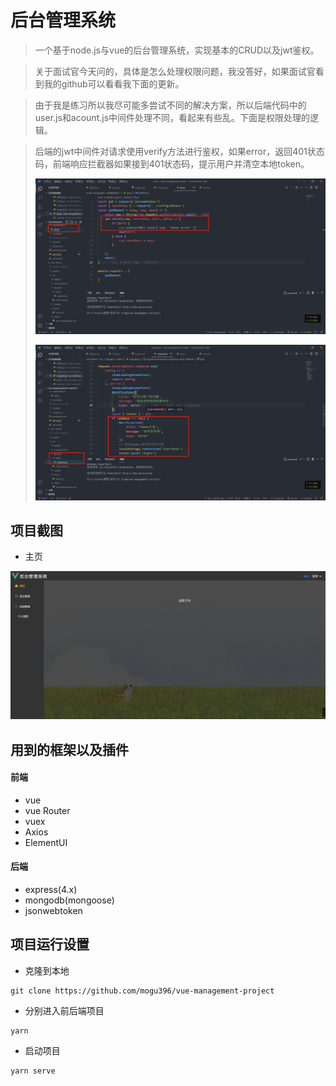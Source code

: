 # 后台管理系统

> 一个基于node.js与vue的后台管理系统，实现基本的CRUD以及jwt鉴权。



> 关于面试官今天问的，具体是怎么处理权限问题，我没答好，如果面试官看到我的github可以看看我下面的更新。



> 由于我是练习所以我尽可能多尝试不同的解决方案，所以后端代码中的user.js和acount.js中间件处理不同，看起来有些乱。下面是权限处理的逻辑。



> 后端的jwt中间件对请求使用verify方法进行鉴权，如果error，返回401状态码，前端响应拦截器如果接到401状态码，提示用户并清空本地token。
>
> ![jwt](https://github.com/mogu396/myImgStorage/blob/main/jwt%E4%B8%AD%E9%97%B4%E4%BB%B6.png?raw=true)
>
> ![响应拦截器](https://github.com/mogu396/myImgStorage/blob/main/%E5%93%8D%E5%BA%94%E6%8B%A6%E6%88%AA%E5%99%A8.png?raw=true)

## 项目截图

- 主页

![主页](https://github.com/mogu396/myImgStorage/blob/main/vue-management-project.png?raw=true)


## 用到的框架以及插件
#### 前端
- vue
- vue Router
- vuex
- Axios
- ElementUI
  
#### 后端
- express(4.x)
- mongodb(mongoose)
- jsonwebtoken


## 项目运行设置

- 克隆到本地

```
git clone https://github.com/mogu396/vue-management-project
```

- 分别进入前后端项目
  
```
yarn
```

- 启动项目

```
yarn serve
```

